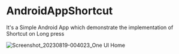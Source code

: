 # AndroidAppShortcut
It's a Simple Android App  which demonstrate the implementation of Shortcut on Long press

![Screenshot_20230819-004023_One UI Home](https://github.com/gauravtakroro/AndroidAppShortcut/assets/68221862/e0a3afcf-7450-4455-9095-7bfb17988e19)

